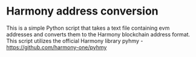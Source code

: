 # Harmony address conversion

This is a simple Python script that takes a text file containing evm addresses and converts them to the Harmony blockchain address format.
This script utilizes the official Harmony library pyhmy - https://github.com/harmony-one/pyhmy
